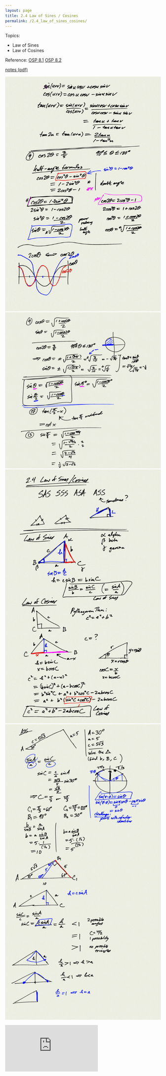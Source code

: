 ```yaml
---
layout: page
title: 2.4 Law of Sines / Cosines
permalink: /2.4_law_of_sines_cosines/
---
```


Topics: 
- Law of Sines
- Law of Cosines

Reference: 
[OSP 8.1](https://openstax.org/books/precalculus/pages/8-1-non-right-triangles-law-of-sines)
[OSP 8.2](https://openstax.org/books/precalculus/pages/8-2-non-right-triangles-law-of-cosines)

[notes (pdf)](PCHA_2.4_LawOfSinesCosines.pdf)

![](0.png)
![](1.png)
![](2.png)
![](3.png)

<iframe class="video" src="https://www.youtube.com/embed/T3nL6Fmilys" title="YouTube video player" frameborder="0" allow="accelerometer; autoplay; clipboard-write; encrypted-media; gyroscope; picture-in-picture" allowfullscreen></iframe>

